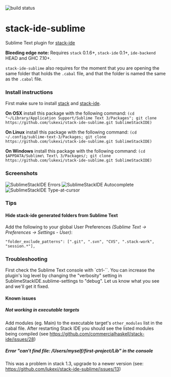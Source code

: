 
![build status](https://travis-ci.org/tomv564/stack-ide-sublime.svg)

# stack-ide-sublime

Sublime Text plugin for [stack-ide](https://github.com/commercialhaskell/stack-ide)

**Bleeding edge note:**
Requires `stack` 0.1.6+, `stack-ide` 0.1+, `ide-backend` HEAD and GHC 7.10+.

`stack-ide-sublime` also requires for the moment that you are opening the same folder that holds the `.cabal` file, and that the folder is named the same as the `.cabal` file.

### Install instructions

First make sure to install [stack](https://github.com/commercialhaskell/stack#user-content-how-to-install)
and [stack-ide](https://github.com/commercialhaskell/stack-ide).

**On OSX** install this package with the following command:
`(cd "~/Library/Application Support/Sublime Text 3/Packages"; git clone https://github.com/lukexi/stack-ide-sublime.git SublimeStackIDE)`

**On Linux** install this package with the following command:
`(cd ~/.config/sublime-text-3/Packages; git clone https://github.com/lukexi/stack-ide-sublime.git SublimeStackIDE)`

**On Windows** install this package with the following command:
`(cd $APPDATA/Sublime\ Text\ 3/Packages/; git clone https://github.com/lukexi/stack-ide-sublime.git SublimeStackIDE)`


### Screenshots

![SublimeStackIDE Errors](http://lukexi.github.io/RawhideErrors.png)
![SublimeStackIDE Autocomplete](http://lukexi.github.io/RawhideAutocomplete.png)
![SublimeStackIDE Type-at-cursor](http://lukexi.github.io/RawhideTypeAtCursor.png)


### Tips

#### Hide stack-ide generated folders from Sublime Text

Add the following to your global User Preferences *(Sublime Text -> Preferences -> Settings - User)*:

`"folder_exclude_patterns": [".git", ".svn", "CVS", ".stack-work", "session.*"],`


### Troubleshooting

First check the Sublime Text console with `ctrl-``. You can increase the plugin's log level by changing the "verbosity" setting in SublimeStackIDE.sublime-settings to "debug". Let us know what you see and we'll get it fixed.

#### Known issues

##### Not working in executable targets

Add modules (eg. Main) to the executable target's `other_modules` list in the cabal file. After restarting Stack IDE you should see the listed modules being compiled (see https://github.com/commercialhaskell/stack-ide/issues/28)

##### Error "can't find file: /Users/myself/first-project/Lib" in the console

This was a problem in stack 1.3, upgrade to a newer version (see: https://github.com/lukexi/stack-ide-sublime/issues/13)

